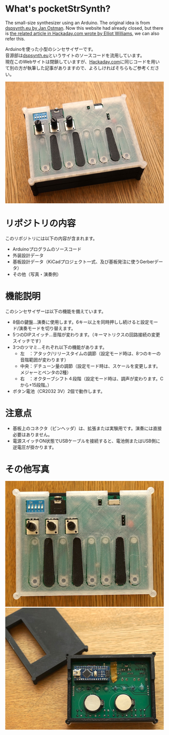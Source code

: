 # What's pocketStrSynth?
The small-size synthesizer using an Arduino.
The original idea is from [dspsynth.eu by Jan Ostman](https://web.archive.org/web/20180817050935/http://blog.dspsynth.eu/how-to-build-a-string-synth/).
Now this website had already closed, but there is [the related article in Hackaday.com wrote by Elliot Williams](https://hackaday.com/2016/02/23/a-slew-of-open-source-synthesizers/), we can also refer this.  
  
Arduinoを使った小型のシンセサイザーです。  
音源部は[dspsynth.eu](https://web.archive.org/web/20180817050935/http://blog.dspsynth.eu/how-to-build-a-string-synth/)というサイトのソースコードを流用しています。  
現在このWebサイトは閉鎖していますが、[Hackaday.com](https://hackaday.com/2016/02/23/a-slew-of-open-source-synthesizers/)に同じコードを用いて別の方が執筆した記事がありますので、よろしければそちらもご参考ください。  
  
![Appearance](https://github.com/moppii-hub/pocketStrSynth/blob/master/others/appearance.jpg?raw=true)   


# リポジトリの内容
このリポジトリには以下の内容が含まれます。
 - Arduinoプログラムのソースコード
 - 外装設計データ
 - 基板設計データ（KiCadプロジェクト一式、及び基板発注に使うGerberデータ）
 - その他（写真・演奏例）


# 機能説明
このシンセサイザーは以下の機能を備えています。
 - 8個の鍵盤…演奏に使用します。6キー以上を同時押しし続けると設定モード/演奏モードを切り替えます。
 - 5つのDIPスイッチ…音階が変わります。（キーマトリクスの回路接続の変更スイッチです）
 - 3つのツマミ…それぞれ以下の機能があります。
   - 左　：アタック/リリースタイムの調節（設定モード時は、8つのキーの音階範囲が変わります）
   - 中央：デチューン量の調節（設定モード時は、スケールを変更します。メジャーとペンタの2種）
   - 右　：オクターブシフト４段階（設定モード時は、調声が変わります。Cから+15段階。）
 - ボタン電池（CR2032 3V）2個で動作します。


# 注意点
 - 基板上のコネクタ（ピンヘッダ）は、拡張または実験用です。演奏には直接必要はありません。
 - 電源スイッチON状態でUSBケーブルを接続すると、電池側またはUSB側に逆電圧が掛かります。


# その他写真
![howto](https://github.com/moppii-hub/pocketStrSynth/blob/master/others/how_to_use.jpg?raw=true)   
![inside](https://github.com/moppii-hub/pocketStrSynth/blob/master/others/inside.jpg?raw=true)   

